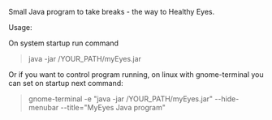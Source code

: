 Small Java program to take breaks - the way to Healthy Eyes.

Usage:

On system startup run command 
>java -jar /YOUR_PATH/myEyes.jar

Or if you want to control program running, on linux with gnome-terminal you can set on startup next command:

>gnome-terminal -e "java -jar /YOUR_PATH/myEyes.jar" --hide-menubar --title="MyEyes Java program"

